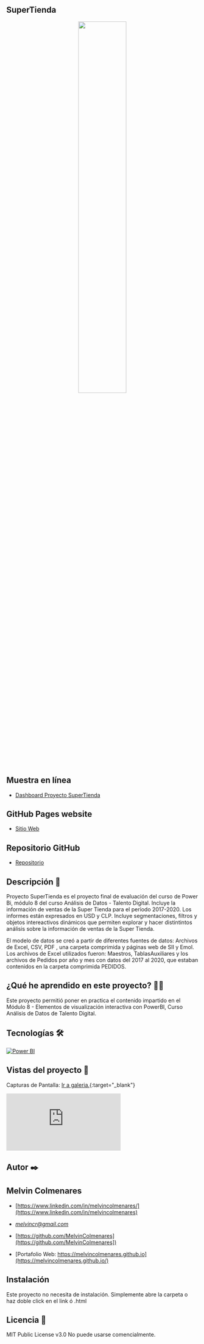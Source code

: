 ## SuperTienda
<p align="center">
    <img src="https://melvincolmenares.github.io/proyectosupertienda/gallery/img/img01.png"  width="50%">
</p>

## Muestra en línea
- [Dashboard Proyecto SuperTienda](https://app.powerbi.com/view?r=eyJrIjoiYmFmYzVhNTctMzFiNi00OWEyLTgwOTctZGYzNjY5NmUzYWU4IiwidCI6IjRkMDEwNTNlLTMxMGItNDg1Ni1hY2UwLWU2ZDM1ZDRjODIxMSJ9 "Informe en vivo")

## GitHub Pages website
- [Sitio Web](https://melvincolmenares.github.io/proyectosupertienda/ "website")
  
## Repositorio GitHub
- [Repositorio](https://github.com/MelvinColmenares/proyectosupertienda/ "Repositorio")

<!--  ProyectoSuperTienda.PBIX

Vínculo que puede enviar por correo electrónico:

https://app.powerbi.com/view?r=eyJrIjoiYmFmYzVhNTctMzFiNi00OWEyLTgwOTctZGYzNjY5NmUzYWU4IiwidCI6IjRkMDEwNTNlLTMxMGItNDg1Ni1hY2UwLWU2ZDM1ZDRjODIxMSJ9

Código HTML que puede pegar en un sitio web:

<iframe title="Report Section" width="600" height="373.5" src="https://app.powerbi.com/view?r=eyJrIjoiYmFmYzVhNTctMzFiNi00OWEyLTgwOTctZGYzNjY5NmUzYWU4IiwidCI6IjRkMDEwNTNlLTMxMGItNDg1Ni1hY2UwLWU2ZDM1ZDRjODIxMSJ9" frameborder="0" allowFullScreen="true"></iframe>

-->
## Descripción 📑

Proyecto SuperTienda es el proyecto final de evaluación del curso de Power Bi, módulo 8 del curso Análisis de Datos - Talento Digital.  Incluye la información de ventas de la Super Tienda para el período 2017-2020. Los informes están expresados en USD y CLP. Incluye segmentaciones, filtros y objetos  intereactivos dinámicos que permiten explorar y hacer distintintos análisis sobre la información de ventas de la Super Tienda.

El modelo de datos se creó a partir de diferentes fuentes de datos: Archivos de Excel, CSV, PDF , una carpeta comprimida y páginas web de SII y Emol.
Los archivos de Excel utilizados fueron: Maestros, TablasAuxiliares y los archivos de Pedidos por año y mes con datos del 2017 al 2020, que estaban contenidos en la carpeta comprimida PEDIDOS.

<!-- 
## Código Insertado

<iframe title="Report Section" width="600" height="373.5" src="https://app.powerbi.com/view?r=eyJrIjoiYmFmYzVhNTctMzFiNi00OWEyLTgwOTctZGYzNjY5NmUzYWU4IiwidCI6IjRkMDEwNTNlLTMxMGItNDg1Ni1hY2UwLWU2ZDM1ZDRjODIxMSJ9" frameborder="0" allowFullScreen="true"></iframe>

-->

## ¿Qué he aprendido en este proyecto? 🙇🏻 

Este proyecto permitió poner en practica el contenido impartido en el Módulo 8 - Elementos de visualización interactiva con PowerBI, Curso Análisis de Datos de Talento Digital.

## Tecnologías 🛠
<!-- Iconos sacados de: https://github.com/hendrasob/badges/blob/master/README.md y https://github.com/alexandresanlim/Badges4-README.md-Profile 
[![HTML](https://img.shields.io/badge/HTML5-E34F26?style=for-the-badge&logo=html5&logoColor=white)](https://es.wikipedia.org/wiki/HTML5)
[![CSS](https://img.shields.io/badge/CSS3-1572B6?style=for-the-badge&logo=css3&logoColor=white)](https://es.wikipedia.org/wiki/CSS)
[![JS](https://img.shields.io/badge/JavaScript-F7DF1E?style=for-the-badge&logo=javascript&logoColor=black)](https://es.wikipedia.org/wiki/JavaScript)
-->
[![Power BI](https://img.shields.io/badge/PowerBi-F7DF1E?style=for-the-badge&logo=powerbi&logoColor=black)](https://es.wikipedia.org/wiki/PowerBI)

## Vistas del proyecto 🔭
Capturas de Pantalla: [Ir a galeria.](https://melvincolmenares.github.io/proyectosupertienda/gallery/){:target="_blank"}

<iframe src="https://melvincolmenares.github.io/proyectosupertienda/gallery/" frameborder="0" allowfullscreen></iframe>


## Autor ✒️
## **Melvin Colmenares**
- [https://www.linkedin.com/in/melvincolmenares/](https://www.linkedin.com/in/melvincolmenares)
- *melvincr@gmail.com*
- [https://github.com/MelvinColmenares](https://github.com/MelvinColmenares])

- [Portafolio Web: https://melvincolmenares.github.io](https://melvincolmenares.github.io/)

<!--
Here are some ideas to get you started:


* [micorreo@midominio.com](micorreo@midominio.com)
* [LinkedIn](https://www.linkedin.com/in/tu-url-de-linkedin/)
* [Behance](https://www.behance.net/tu-url-de-behance)
* [Dribble](https://www.dribble.com/tu-url-de-dribble)
* [Porfolio web](https://tu-dominio.com/)

- 🔭 I’m currently working on ...
- 🌱 I’m currently learning ...
- 👯 I’m looking to collaborate on ...
- 🤔 I’m looking for help with ...
- 💬 Ask me about ...
- 📫 How to reach me: ...
- 😄 Pronouns: ...
- ⚡ Fun fact: ...
-->

## Instalación 
Este proyecto no necesita de instalación. Simplemente abre la carpeta o haz doble click en el link  ó .html
  
## Licencia 📄
MIT Public License v3.0
No puede usarse comencialmente.
